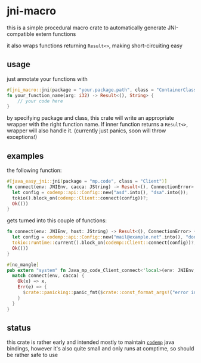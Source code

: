 # jni-macro
this is a simple procedural macro crate to automatically generate JNI-compatible extern functions

it also wraps functions returning `Result<>`, making short-circuiting easy

## usage
just annotate your functions with

```rust
#[jni_macro::jni(package = "your.package.path", class = "ContainerClass")]
fn your_function_name(arg: i32) -> Result<(), String> {
	// your code here
}
```

by specifying package and class, this crate will write an appropriate wrapper with the right function name. If inner function returns a `Result<>`, wrapper will also handle it. (currently just panics, soon will throw exceptions!)

## examples
the following function:
```rust
#[java_easy_jni::jni(package = "mp.code", class = "Client")]
fn connect(env: JNIEnv, cacca: JString) -> Result<(), ConnectionError> {
  let config = codemp::api::Config::new("asd".into(), "dsa".into());
  tokio().block_on(codemp::Client::connect(config))?;
  Ok(())
}
```

gets turned into this couple of functions:
```rust
fn connect(env: JNIEnv, host: JString) -> Result<(), ConnectionError> {
  let config = codemp::api::Config::new("mail@example.net".into(), "dont-use-this-password".into());
  tokio::runtime::current().block_on(codemp::Client::connect(config))?;
  Ok(())
}

#[no_mangle]
pub extern "system" fn Java_mp_code_Client_connect<'local>(env: JNIEnv, host: JString) -> () {
  match connect(env, cacca) {
    Ok(x) => x,
    Err(e) => {
      $crate::panicking::panic_fmt($crate::const_format_args!("error in JNI!"));
    }
  }
}
```


## status
this crate is rather early and intended mostly to maintain [`codemp`](https://github.com/hexedtech/codemp) java bindings, however it's also quite small and only runs at comptime, so should be rather safe to use
